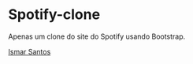 <h1>Spotify-clone</h1>

<p>Apenas um clone do site do Spotify usando Bootstrap.</p>

<a href="https://fb.com/ismar3531">Ismar Santos</a>
